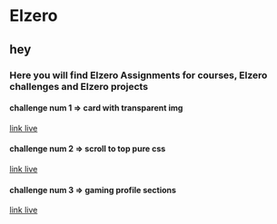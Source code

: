 # Elzero
## hey
### Here you will find Elzero Assignments for courses, Elzero challenges and Elzero projects

#### challenge num 1 => card with transparent img

[link live](https://hamoking541.github.io/Elzero/challenges-Elzero/card-with-transparent-img)

#### challenge num 2 => scroll to top pure css

[link live](https://hamoking541.github.io/Elzero/challenges-Elzero/scroll-to-top-pure-css/)

#### challenge num 3 => gaming profile sections

[link live](https://hamoking541.github.io/Elzero/challenges-Elzero/gaming-profile-sections/)
